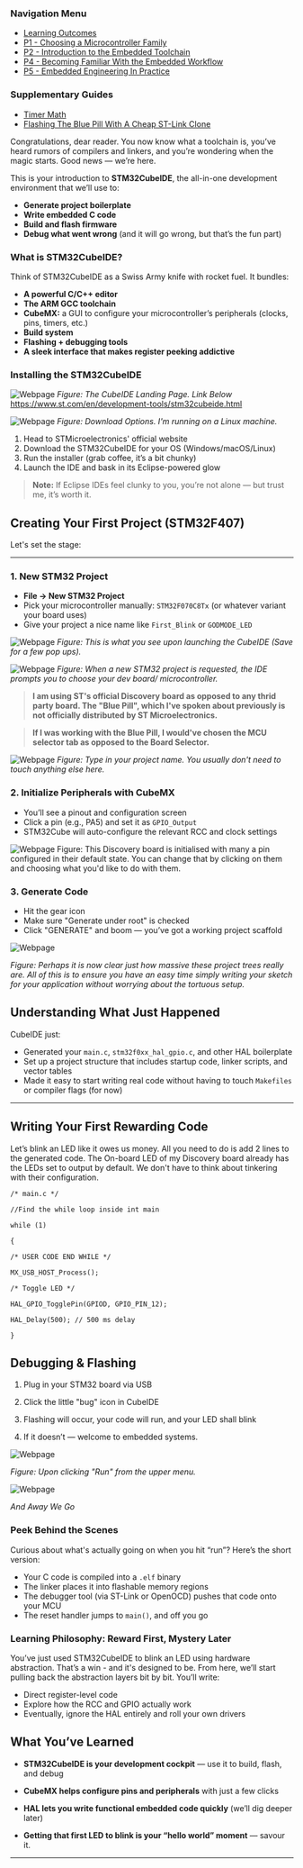 <h3>Navigation Menu</h3>
<ul>
  <li><a href="Learning%20Outcomes.md">Learning Outcomes</a></li>
  <li><a href="P1_Choosing%20a%20Microcontroller%20Family.md">P1 - Choosing a Microcontroller Family</a></li>
  <li><a href="P2_Introduction%20to%20the%20Embedded%20Toolchain.md">P2 - Introduction to the Embedded Toolchain</a></li>
  <li><a href="P4_Becoming%20Familiar%20With%20the%20Embedded%20Workflow.md">P4 - Becoming Familiar With the Embedded Workflow</a></li>
  <li><a href="P5_Embedded%20Engineering%20In%20Practice.md">P5 - Embedded Engineering In Practice</a></li>
</ul>
<h3>Supplementary Guides</h3>
<ul>
  <li><a href="Timer_PrescalerMath.md">Timer Math</a></li>
  <li><a href="Flashing%20The%20Blue%20Pill%20With%20A%20Cheap%20STLink%20Clone.md">Flashing The Blue Pill With A Cheap ST-Link Clone</a></li>
</ul>


Congratulations, dear reader. You now know what a toolchain is, you’ve heard rumors of compilers and linkers, and you’re wondering when the magic starts. Good news — we’re here.

This is your introduction to **STM32CubeIDE**, the all-in-one development environment that we’ll use to:

- **Generate project boilerplate**
- **Write embedded C code**
- **Build and flash firmware**
- **Debug what went wrong** (and it will go wrong, but that’s the fun part)

### What is STM32CubeIDE?

Think of STM32CubeIDE as a Swiss Army knife with rocket fuel. It bundles:

- **A powerful C/C++ editor**
- **The ARM GCC toolchain**
- **CubeMX:** a GUI to configure your microcontroller’s peripherals (clocks, pins, timers, etc.)
- **Build system**
- **Flashing + debugging tools**
- **A sleek interface that makes register peeking addictive**

### Installing the STM32CubeIDE

![Webpage](assets/P3/STMWeb.png)
*Figure: The CubeIDE Landing Page. Link Below*
https://www.st.com/en/development-tools/stm32cubeide.html

![Webpage](assets/P3/STM32Down.png)
*Figure: Download Options. I'm running on a Linux machine.*

1. Head to STMicroelectronics' official website
2. Download the STM32CubeIDE for your OS (Windows/macOS/Linux)
3. Run the installer (grab coffee, it’s a bit chunky)
4. Launch the IDE and bask in its Eclipse-powered glow

> **Note:** If Eclipse IDEs feel clunky to you, you’re not alone — but trust me, it’s worth it.

## Creating Your First Project (STM32F407)

Let's set the stage:

---
### 1. New STM32 Project

- **File → New STM32 Project**
- Pick your microcontroller manually: `STM32F070C8Tx` (or whatever variant your board uses)
- Give your project a nice name like `First_Blink` or `GODMODE_LED`

![Webpage](assets/P3/S1.png)
*Figure: This is what you see upon launching the CubeIDE (Save for a few pop ups).*

![Webpage](assets/P3/S2.png)
*Figure: When a new STM32 project is requested, the IDE prompts you to choose your dev board/ microcontroller.*

>**I am using ST's official Discovery board as opposed to any thrid party board. The "Blue Pill", which I've spoken about previously is not officially distributed by ST Microelectronics.**

>**If I was working with the Blue Pill, I would've chosen the MCU selector tab as opposed to the Board Selector.** 

![Webpage](assets/P3/S3.png)
*Figure: Type in your project name. You usually don't need to touch anything else here.*

### 2. Initialize Peripherals with CubeMX

- You’ll see a pinout and configuration screen
- Click a pin (e.g., PA5) and set it as `GPIO_Output`
- STM32Cube will auto-configure the relevant RCC and clock settings

![Webpage](assets/P3/S4.png)
Figure: This Discovery board is initialised with many a pin configured in their default state. You can change that by clicking on them and choosing what you'd like to do with them.

### 3. Generate Code

- Hit the gear icon
- Make sure "Generate under root" is checked
- Click "GENERATE" and boom — you’ve got a working project scaffold

![Webpage](assets/P3/S6.png)

*Figure: Perhaps it is now clear just how massive these project trees really are. All of this is to ensure you have an easy time simply writing your sketch for your application without worrying about the tortuous setup.*

## Understanding What Just Happened

CubeIDE just:

- Generated your `main.c`, `stm32f0xx_hal_gpio.c`, and other HAL boilerplate
- Set up a project structure that includes startup code, linker scripts, and vector tables
- Made it easy to start writing real code without having to touch `Makefiles` or compiler flags (for now)

---

## Writing Your First Rewarding Code

Let’s blink an LED like it owes us money. All you need to do is add 2 lines to the generated code. The On-board LED of my Discovery board already has the LEDs set to output by default. We don't have to think about tinkering with their configuration.

```
/* main.c */

//Find the while loop inside int main

while (1)

{

/* USER CODE END WHILE */

MX_USB_HOST_Process();

/* Toggle LED */

HAL_GPIO_TogglePin(GPIOD, GPIO_PIN_12);

HAL_Delay(500); // 500 ms delay
	
}
```

## Debugging & Flashing

1. Plug in your STM32 board via USB

2. Click the little "bug" icon in CubeIDE

3. Flashing will occur, your code will run, and your LED shall blink

4. If it doesn’t — welcome to embedded systems.

![Webpage](assets/P3/ConsoleSS.png)

*Figure: Upon clicking "Run" from the upper menu.*

![Webpage](assets/P3/output.gif)

*And Away We Go*

### Peek Behind the Scenes

Curious about what's actually going on when you hit “run”? Here’s the short version:

- Your C code is compiled into a `.elf` binary
- The linker places it into flashable memory regions
- The debugger tool (via ST-Link or OpenOCD) pushes that code onto your MCU
- The reset handler jumps to `main()`, and off you go

### Learning Philosophy: Reward First, Mystery Later

You’ve just used STM32CubeIDE to blink an LED using hardware abstraction. That’s a win - and it's designed to be. From here, we’ll start pulling back the abstraction layers bit by bit. You’ll write:

- Direct register-level code
- Explore how the RCC and GPIO actually work
- Eventually, ignore the HAL entirely and roll your own drivers

## What You’ve Learned

- **STM32CubeIDE is your development cockpit** — use it to build, flash, and debug

- **CubeMX helps configure pins and peripherals** with just a few clicks

- **HAL lets you write functional embedded code quickly** (we’ll dig deeper later)

- **Getting that first LED to blink is your “hello world” moment** — savour it.

---